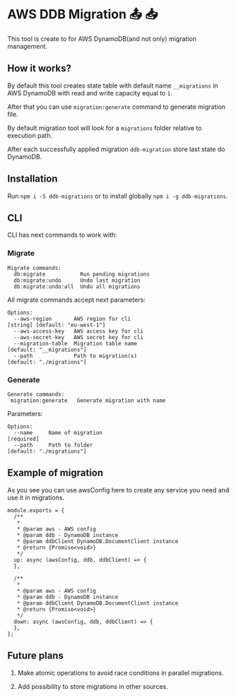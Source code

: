 # AWS DDB Migration :outbox_tray: :inbox_tray:

This tool is create to for AWS DynamoDB(and not only) migration management. 

## How it works?

By default this tool creates state table with default name `__migrations` in AWS DynamoDB with read and write capacity equal to `1`. 

After that you can use `migration:generate` command to generate migration file. 

By default migration tool will look for a `migrations` folder relative to execution path. 

After each successfully applied migration `ddb-migration` store last state do DynamoDB.

## Installation

Run `npm i -S ddb-migrations` or to install globally `npm i -g ddb-migrations`.

## CLI

CLI has next commands to work with:

### Migrate

```
Migrate commands:
  db:migrate           Run pending migrations
  db:migrate:undo      Undo last migration
  db:migrate:undo:all  Undo all migrations
```

All migrate commands accept next parameters:

```
Options:
  --aws-region       AWS region for cli                                                                               [string] [default: "eu-west-1"]
  --aws-access-key   AWS access key for cli
  --aws-secret-key   AWS secret key for cli
  --migration-table  Migration table name                                                                                   [default: "__migrations"]
  --path             Path to migration(s)                                                                                   [default: "./migrations"]
  ```
  
 ### Generate 
 
 ```
 Generate commands:
  migration:generate   Generate migration with name
```

Parameters:

```
Options:
  --name     Name of migration                                                                                                             [required]
  --path     Path to folder                                                                                                 [default: "./migrations"]
```

## Example of migration

As you see you can use awsConfig here to create any service you need and use it in migrations.

```
module.exports = {
  /**
   *
   * @param aws - AWS config
   * @param ddb - DynamoDB instance
   * @param ddbClient DynamoDB.DocumentClient instance
   * @return {Promise<void>}
   */
  up: async (awsConfig, ddb, ddbClient) => {
  },

  /**
   *
   * @param aws - AWS config
   * @param ddb - DynamoDB instance
   * @param ddbClient DynamoDB.DocumentClient instance
   * @return {Promise<void>}
   */
  down: async (awsConfig, ddb, ddbClient) => {
  },
};

```

## Future plans

1. Make atomic operations to avoid race conditions in parallel migrations.

2. Add possibility to store migrations in other sources.

